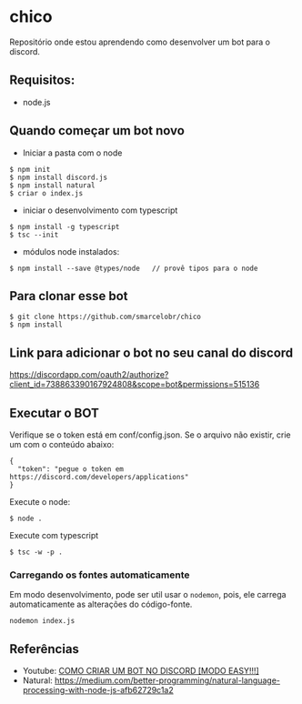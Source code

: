 # chico
Repositório onde estou aprendendo como desenvolver um bot para o discord.

## Requisitos:
  - node.js
  
## Quando começar um bot novo
  - Iniciar a pasta com o node

```  
$ npm init
$ npm install discord.js
$ npm install natural
$ criar o index.js  
```  

  - iniciar o desenvolvimento com typescript

```
$ npm install -g typescript
$ tsc --init  
```  

  - módulos node instalados:

```
$ npm install --save @types/node   // provê tipos para o node
```


## Para clonar esse bot
```
$ git clone https://github.com/smarcelobr/chico
$ npm install
```
## Link para adicionar o bot no seu canal do discord

https://discordapp.com/oauth2/authorize?client_id=738863390167924808&scope=bot&permissions=515136

## Executar o BOT

Verifique se o token está em conf/config.json. Se o arquivo não existir, crie um com o conteúdo
abaixo:

```
{
  "token": "pegue o token em https://discord.com/developers/applications"
}
```

Execute o node:

```
$ node .
```

Execute com typescript

```
$ tsc -w -p .
```

### Carregando os fontes automaticamente

Em modo desenvolvimento, pode ser util usar o `nodemon`, pois, ele 
carrega automaticamente as alterações do código-fonte.

```
nodemon index.js
```




## Referências

- Youtube: [COMO CRIAR UM BOT NO DISCORD \[MODO EASY!!!\]](https://www.youtube.com/watch?v=L2QgVT-I67w)
- Natural: https://medium.com/better-programming/natural-language-processing-with-node-js-afb62729c1a2
